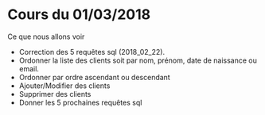 # Cours du 01/03/2018
Ce que nous allons voir

- Correction des 5 requêtes sql (2018_02_22).
- Ordonner la liste des clients soit par nom, prénom, date de naissance ou email.
- Ordonner par ordre ascendant ou descendant
- Ajouter/Modifier des clients
- Supprimer des clients
- Donner les 5 prochaines requêtes sql
